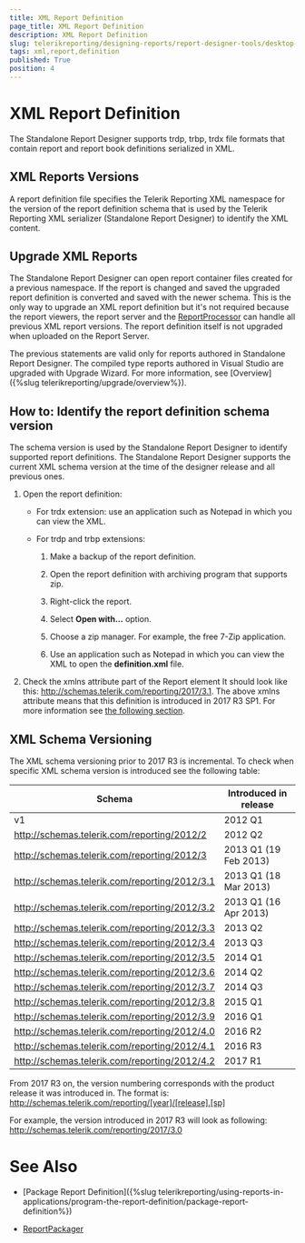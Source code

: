 ```yaml
---
title: XML Report Definition
page_title: XML Report Definition 
description: XML Report Definition
slug: telerikreporting/designing-reports/report-designer-tools/desktop-designers/standalone-report-designer/xml-report-definition
tags: xml,report,definition
published: True
position: 4
---
```


# XML Report Definition

The Standalone Report Designer supports trdp, trbp, trdx file formats that contain report and report book definitions serialized in XML. 

## XML Reports Versions

A report definition file specifies the Telerik Reporting XML namespace for the version of the report definition schema that is used by the Telerik Reporting XML serializer (Standalone Report Designer) to identify the XML content. 

## Upgrade XML Reports

The Standalone Report Designer can open report container files created for a previous namespace. If the report is changed and saved the upgraded report definition is converted and saved with the newer schema. This is the only way to upgrade an XML report definition but it's not required because the report viewers, the report server and the [ReportProcessor](/reporting/api/Telerik.Reporting.Processing.ReportProcessor) can handle all previous XML report versions. The report definition itself is not upgraded when uploaded on the Report Server. 

The previous statements are valid only for reports authored in Standalone Report Designer. The compiled type reports authored in Visual Studio are upgraded with Upgrade Wizard. For more information, see [Overview]({%slug telerikreporting/upgrade/overview%}).

## How to: Identify the report definition schema version

The schema version is used by the Standalone Report Designer to identify supported report definitions. The Standalone Report Designer supports the current XML schema version at the time of the designer release and all previous ones. 

1. Open the report definition:

   + For trdx extension: use an application such as Notepad in which you can view the XML. 

   + For trdp and trbp extensions: 

     1. Make a backup of the report definition. 
     
     1. Open the report definition with archiving program that supports zip. 
     
     1. Right-click the report. 
     
     1. Select __Open with...__ option. 
     
     1. Choose a zip manager. For example, the free 7-Zip application. 
     
     1. Use an application such as Notepad in which you can view the XML to open the __definition.xml__ file. 

1. Check the xmlns attribute part of the Report element It should look like this: http://schemas.telerik.com/reporting/2017/3.1. The above xmlns attribute means that this definition is introduced in 2017 R3 SP1. For more information see [the following section](#xml-schema-versioning).

## XML Schema Versioning

The XML schema versioning prior to 2017 R3 is incremental. To check when specific XML schema version is introduced see the following table: 


| Schema | Introduced in release |
| ------ | ------ |
|v1|2012 Q1|
|http://schemas.telerik.com/reporting/2012/2|2012 Q2|
|http://schemas.telerik.com/reporting/2012/3|2013 Q1 (19 Feb 2013)|
|http://schemas.telerik.com/reporting/2012/3.1|2013 Q1 (18 Mar 2013)|
|http://schemas.telerik.com/reporting/2012/3.2|2013 Q1 (16 Apr 2013)|
|http://schemas.telerik.com/reporting/2012/3.3|2013 Q2|
|http://schemas.telerik.com/reporting/2012/3.4|2013 Q3|
|http://schemas.telerik.com/reporting/2012/3.5|2014 Q1|
|http://schemas.telerik.com/reporting/2012/3.6|2014 Q2|
|http://schemas.telerik.com/reporting/2012/3.7|2014 Q3|
|http://schemas.telerik.com/reporting/2012/3.8|2015 Q1|
|http://schemas.telerik.com/reporting/2012/3.9|2016 Q1|
|http://schemas.telerik.com/reporting/2012/4.0|2016 R2|
|http://schemas.telerik.com/reporting/2012/4.1|2016 R3|
|http://schemas.telerik.com/reporting/2012/4.2|2017 R1|


From 2017 R3 on, the version numbering corresponds with the product release it was introduced in. The format is: http://schemas.telerik.com/reporting/[year]/[release].[sp]

For example, the version introduced in 2017 R3 will look as following: http://schemas.telerik.com/reporting/2017/3.0 


# See Also

* [Package Report Definition]({%slug telerikreporting/using-reports-in-applications/program-the-report-definition/package-report-definition%}) 

* [ReportPackager](/reporting/api/Telerik.Reporting.ReportPackager)
